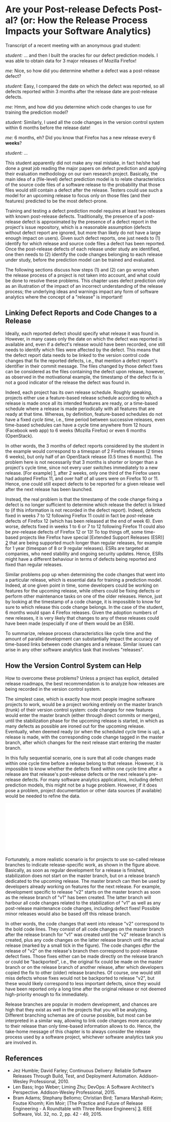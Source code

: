 # Are your Post-release Defects Post-al? (or: How the Release Process Impacts your Software Analytics)

Transcript of a recent meeting with an anonymous grad student:

*student:*  ... and then I built the oracles for our defect prediction models. I was able to obtain data for 3 major releases of Mozilla Firefox!

*me:* Nice, so how did you determine whether a defect was a post-release defect?

*student:*  Easy, I compared the date on which the defect was reported, so all defects reported within 3 months after the release date are post-release defects.

*me:* Hmm, and how did you determine which code changes to use for training the prediction model?

*student:* Similarly, I used all the code changes in the version control system within 6 months before the release date!

*me:* 6 months, eh? Did you know that Firefox has a new release every 6 **weeks**?

*student:* ...


This student apparently did not make any real mistake, in fact he/she had done a great job reading the major papers on defect prediction and applying their evaluation methodology on our own research project. Basically, the main idea of a (file-level) defect prediction model is to relate characteristics of the source code files of a software release to the probability that those files would still contain a defect after the release. Testers could use such a model for an upcoming release to focus only on those files (and their features) predicted to be the most defect-prone.

Training and testing a defect prediction model requires at least two releases with known post-release defects. Traditionally, the presence of a post-release defect is approximated by the presence of a defect report in the project's issue repository, which is a reasonable assumption (defects without defect report are ignored, but more than likely do not have a large enough impact on users). Given such defect reports, one just needs to (1) identify for which release and source code files a defect has been reported. Once the post-release defects of each release under study are identified, one then needs to (2) identify the code changes belonging to each release under study, before the prediction model can be trained and evaluated.

The following sections discuss how steps (1) and (2) can go wrong when the release process of a project is not taken into account, and what could be done to resolve these problems. This chapter uses defect prediction only as an illustration of the impact of an incorrect understanding of the release process; the underlying ideas and warnings impact any form of software analytics where the concept of a "release" is important!


## Linking Defect Reports and Code Changes to a Release

Ideally, each reported defect should specify what release it was found in. However, in many cases only the date on which the defect was reported is available and, even if a defect's release would have been recorded, one still needs to identify which files were affected by the defect. This means that the defect report data needs to be linked to the version control code changes that fix the reported defects, i.e., that mention a defect report's identifier in their commit message. The files changed by those defect fixes can be considered as the files containing the defect upon release, however, as observed in the motivational example, the timestamp of the defect fix is not a good indicator of the release the defect was found in.

Indeed, each project has its own release schedule. Roughly speaking, projects either use a feature-based release schedule according to which a release is made once all its intended features are ready, or a time-based schedule where a release is made periodically with all features that are ready at that time. Whereas, by definition, feature-based schedules do not have a fixed *cycle time*, i.e., time period between successive releases, even time-based schedules can have a cycle time anywhere from 12 hours (Facebook web app) to 6 weeks (Mozilla Firefox) or even 6 months (OpenStack).

In other words, the 3 months of defect reports considered by the student in the example would correspond to a timespan of 2 Firefox releases (2 times 6 weeks), but only half of an OpenStack release (0.5 times 6 months). The problem here is not necessarily that 3 months is shorter or longer than a project's cycle time, since not every user switches immediately to a new release. [For example] [1], after 2 weeks, only one third of the Firefox users had adopted Firefox 11, and over half of all users were on Firefox 10 or 11. Hence, one could still expect defects to be reported for a given release well after the next release has been launched.

[1]: https://chitika.com/insights/2012/firefox-11-auto-update-feature-fuels-rapid-adoption-rate-37-4-of-users-on-latest-version "Firefox 11 adoption"

Instead, the real problem is that the timestamp of the code change fixing a defect is no longer sufficient to determine which release the defect is linked to (if this information is not recorded in the defect report). Indeed, defects fixed in weeks 7 to 12 following Firefox 11 could in fact be *post*-release defects of Firefox 12 (which has been released at the end of week 6). Even worse, defects fixed in weeks 1 to 6 or 7 to 12 following Firefox 11 could also be *pre*-release defects of Firefox 12 or 13! To top things off, some time-based projects like Firefox have special [Extended Support Releases (ESR)] [2] that are being supported much longer than regular releases, for example for 1 year (timespan of 8 or 9 regular releases). ESRs are targeted at companies, who need stability and ongoing security updates. Hence, ESRs might have a different behaviour in terms of defects being reported and fixed than regular releases.

[2]: https://www.mozilla.org/en-US/firefox/organizations/faq/ "Mozilla Firefox ESR"

Similar problems pop up when determining the code changes that went into a particular release, which is essential data for training a prediction model. Indeed, at one given point in time, some developers could be working on features for the upcoming release, while others could be fixing defects or perform other maintenance tasks on one of the older releases. Hence, just by looking at the timestamp of a code change, it is impossible to know for sure to which release this code change belongs. In the case of the student, 6 months would span 4 Firefox releases. Given the adoption numbers of new releases, it is very likely that changes to any of these releases could have been made (especially if one of them would be an ESR).

To summarize, release process characteristics like cycle time and the amount of parallel development can substantially impact the accuracy of time-based links between code changes and a release. Similar issues can arise in any other software analytics task that involves "releases".


## How the Version Control System can Help

How to overcome these problems? Unless a project has explicit, detailed release roadmaps, the best recommendation is to analyze how releases are being recorded in the version control system.

The simplest case, which is exactly how most people imagine software projects to work, would be a project working entirely on the master branch (trunk) of their version control system: code changes for new features would enter the master branch (either through direct commits or merges), until the stabilization phase for the upcoming release is started, in which as many defects as possible are ironed out for the upcoming release. Eventually, when deemed ready (or when the scheduled cycle time is up), a release is made, with the corresponding code change tagged in the master branch, after which changes for the next release start entering the master branch.

In this fully sequential scenario, one is sure that all code changes made within one cycle time before a release belong to that release. However, it is impossible to know whether the defects fixed within one cycle time after a release are that release's post-release defects or the next release's pre-release defects. For many software analytics applications, including defect prediction models, this might not be a huge problem. However, if it does pose a problem, project documentation or other data sources (if available) would be needed to refine the data.

![Version control system with two release branches.](branches.pdf "Version control system with two release branches.")

Fortunately, a more realistic scenario is for projects to use so-called release branches to indicate release-specific work, as shown in the figure above. Basically, as soon as regular development for a release is finished, stabilization does not start on the master branch, but on a release branch dedicated to the upcoming release. The master branch can then be used by developers already working on features for the next release. For example, development specific to release "v2" starts on the master branch as soon as the release branch of "v1" has been created. The latter branch will harbour all code changes related to the stabilization of "v1" as well as any post-release maintenance code changes, including defect fixes! Possible minor releases would also be based off this release branch.

In other words, the code changes that went into release "v2" correspond to the bold code lines. They consist of all code changes on the master branch after the release branch for "v1" was created until the "v2" release branch is created, plus any code changes on the latter release branch until the actual release (marked by a small tick in the figure). The code changes *after* the release of "v2" on the release's branch then correspond to post-release defect fixes. Those fixes either can be made directly on the release branch or could be "backported", i.e., the original fix could be made on the master branch or on the release branch of another release, after which developers copied the fix to other (older) release branches. Of course, one would still miss defects whose fixes would not be backported to release "v2", but these would likely correspond to less important defects, since they would have been reported only a long time after the original release or not deemed high-priority enough to fix immediately.

Release branches are popular in modern development, and chances are high that they exist as well in the projects that you will be analyzing. Different branching schemas are of course possible, but most can be interpreted in a similar way, allowing to link code changes more accurately to their release than only time-based information allows to do. Hence, the take-home message of this chapter is to always consider the release process used by a software project, whichever software analytics task you are involved in.


## References

+ Jez Humble; David Farley; Continuous Delivery: Reliable Software Releases Through Build, Test, and Deployment Automation. Addison-Wesley Professional, 2010.
+ Len Bass; Ingo Weber; Liming Zhu; DevOps: A Software Architect's Perspective. Addison-Wesley Professional, 2015.
+ Bram Adams; Stephany Bellomo; Christian Bird; Tamara Marshall-Keim; Foutse Khomh; Kim Moir; [The Practice and Future of Release Engineering - A Roundtable with Three Release Engineers] [3]. IEEE Software, Vol. 32, no. 2, pp. 42 - 49, 2015.

[3]: http://online.qmags.com/ISW0315 "IEEE Software Roundtable"
